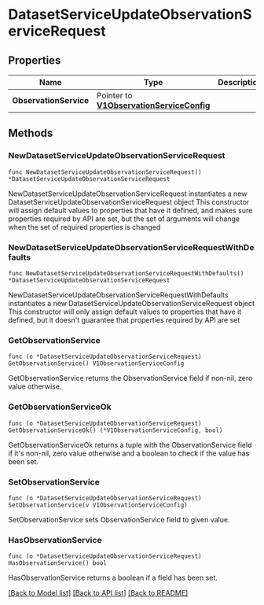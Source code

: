 # DatasetServiceUpdateObservationServiceRequest

## Properties

Name | Type | Description | Notes
------------ | ------------- | ------------- | -------------
**ObservationService** | Pointer to [**V1ObservationServiceConfig**](V1ObservationServiceConfig.md) |  | [optional] 

## Methods

### NewDatasetServiceUpdateObservationServiceRequest

`func NewDatasetServiceUpdateObservationServiceRequest() *DatasetServiceUpdateObservationServiceRequest`

NewDatasetServiceUpdateObservationServiceRequest instantiates a new DatasetServiceUpdateObservationServiceRequest object
This constructor will assign default values to properties that have it defined,
and makes sure properties required by API are set, but the set of arguments
will change when the set of required properties is changed

### NewDatasetServiceUpdateObservationServiceRequestWithDefaults

`func NewDatasetServiceUpdateObservationServiceRequestWithDefaults() *DatasetServiceUpdateObservationServiceRequest`

NewDatasetServiceUpdateObservationServiceRequestWithDefaults instantiates a new DatasetServiceUpdateObservationServiceRequest object
This constructor will only assign default values to properties that have it defined,
but it doesn't guarantee that properties required by API are set

### GetObservationService

`func (o *DatasetServiceUpdateObservationServiceRequest) GetObservationService() V1ObservationServiceConfig`

GetObservationService returns the ObservationService field if non-nil, zero value otherwise.

### GetObservationServiceOk

`func (o *DatasetServiceUpdateObservationServiceRequest) GetObservationServiceOk() (*V1ObservationServiceConfig, bool)`

GetObservationServiceOk returns a tuple with the ObservationService field if it's non-nil, zero value otherwise
and a boolean to check if the value has been set.

### SetObservationService

`func (o *DatasetServiceUpdateObservationServiceRequest) SetObservationService(v V1ObservationServiceConfig)`

SetObservationService sets ObservationService field to given value.

### HasObservationService

`func (o *DatasetServiceUpdateObservationServiceRequest) HasObservationService() bool`

HasObservationService returns a boolean if a field has been set.


[[Back to Model list]](../README.md#documentation-for-models) [[Back to API list]](../README.md#documentation-for-api-endpoints) [[Back to README]](../README.md)


